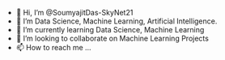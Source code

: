 - 👋 Hi, I’m @SoumyajitDas-SkyNet21
- 👀 I’m Data Science, Machine Learning, Artificial Intelligence.
- 🌱 I’m currently learning Data Science, Machine Learning 
- 💞️ I’m looking to collaborate on Machine Learning Projects 
- 📫 How to reach me ...

<!---
SoumyajitDas-SkyNet21/SoumyajitDas-SkyNet21 is a ✨ special ✨ repository because its `README.md` (this file) appears on your GitHub profile.
You can click the Preview link to take a look at your changes.
--->
